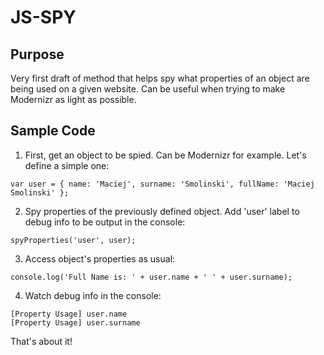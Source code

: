 # JS-SPY

## Purpose

Very first draft of method that helps spy what properties of an object are being used on a given website. Can be useful when trying to make Modernizr as light as possible.

## Sample Code

1) First, get an object to be spied. Can be Modernizr for example. Let's define a simple one:
```
var user = { name: 'Maciej', surname: 'Smolinski', fullName: 'Maciej Smolinski' };
```

2) Spy properties of the previously defined object. Add 'user' label to debug info to be output in the console:
```
spyProperties('user', user);
```

3) Access object's properties as usual:
```
console.log('Full Name is: ' + user.name + ' ' + user.surname);
```

4) Watch debug info in the console:
```
[Property Usage] user.name
[Property Usage] user.surname
```

That's about it!

